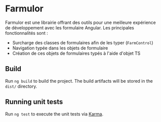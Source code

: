 # Farmulor

Farmulor est une librairie offrant des outils pour une meilleure expérience de développement avec les formulaire Angular. Les principales fonctionnalités sont :

- Surcharge des classes de formulaires afin de les typer (`FarmControl`)
- Navigation typée dans les objets de formulaire
- Création de ces objets de formulaires typés à l'aide d'objet TS

## Build

Run `ng build` to build the project. The build artifacts will be stored in the `dist/` directory.

## Running unit tests

Run `ng test` to execute the unit tests via [Karma](https://karma-runner.github.io).

